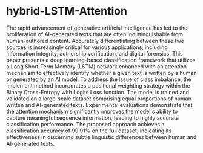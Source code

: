 # hybrid-LSTM-Attention
The rapid advancement of generative artificial intelligence has led to the proliferation of AI-generated texts that are often indistinguishable from human-authored content. Accurately differentiating between these two sources is increasingly critical for various applications, including information integrity, authorship verification, and digital forensics. This paper presents a deep learning-based classification framework that utilizes a Long Short-Term Memory (LSTM) network enhanced with an attention mechanism to effectively identify whether a given text is written by a human or generated by an AI model. To address the issue of class imbalance, the implement method incorporates a positional weighting strategy within the Binary Cross-Entropy with Logits Loss function. The model is trained and validated on a large-scale dataset comprising equal proportions of human-written and AI-generated texts. Experimental evaluations demonstrate that the attention mechanism significantly improves the model's ability to capture meaningful sequence information, leading to highly accurate classification performance. The proposed approach achieves a classification accuracy of 99.91% on the full dataset, indicating its effectiveness in discerning subtle linguistic differences between human and AI-generated texts.
